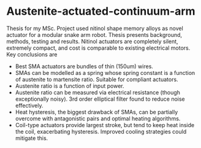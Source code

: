 # Austenite-actuated-continuum-arm

Thesis for my MSc. Project used nitinol shape memory alloys as novel actuator for a modular snake arm robot. Thesis presents background, methods, testing and results.
Nitinol actuators are completely silent, extremely compact, and cost is comparable to existing electrical motors.
Key conclusions are
- Best SMA actuators are bundles of thin (150um) wires. 
- SMAs can be modelled as a spring whose spring constant is a function of austenite to martensite ratio. Suitable for compliant actuators.
- Austenite ratio is a function of input power.
- Austenite ratio can be measured via electrical resistance (though exceptionally noisy). 3rd order elliptical filter found to reduce noise effectively.
- Heat hysteresis, the biggest drawback of SMAs, can be partially overcome with antagonistic pairs and optimal heating algorithms.
- Coil-type actuators provide largest stroke, but tend to keep heat inside the coil, exacerbating hysteresis. Improved cooling strategies could mitigate this.
